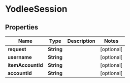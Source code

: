 

# YodleeSession


## Properties

| Name | Type | Description | Notes |
|------------ | ------------- | ------------- | -------------|
|**request** | **String** |  |  [optional] |
|**username** | **String** |  |  [optional] |
|**itemAccountId** | **String** |  |  [optional] |
|**accountId** | **String** |  |  [optional] |



